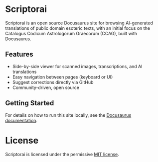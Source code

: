 # Scriptorai

Scriptorai is an open source Docusaurus site for browsing AI-generated translations of public domain esoteric texts, with an initial focus on the Catalogus Codicum Astrologorum Graecorum (CCAG), built with Docusaurus.

## Features

- Side-by-side viewer for scanned images, transcriptions, and AI translations
- Easy navigation between pages (keyboard or UI)
- Suggest corrections directly via GitHub
- Community-driven, open source

## Getting Started

For details on how to run this site locally, see the [Docusaurus documentation](https://docusaurus.io/).

# License

Scriptorai is licensed under the permissive [MIT license](https://choosealicense.com/licenses/mit/). 
